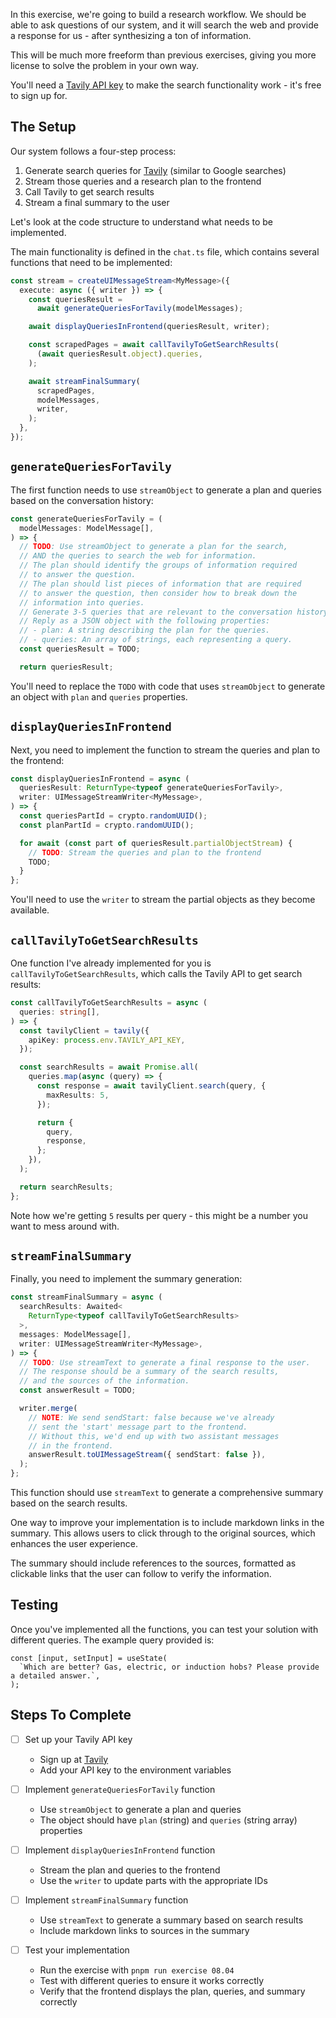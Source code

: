 In this exercise, we're going to build a research workflow. We should be able to ask questions of our system, and it will search the web and provide a response for us - after synthesizing a ton of information.

This will be much more freeform than previous exercises, giving you more license to solve the problem in your own way.

You'll need a [Tavily API key](https://tavily.com/) to make the search functionality work - it's free to sign up for.

## The Setup

Our system follows a four-step process:

1. Generate search queries for [Tavily](https://tavily.com/) (similar to Google searches)
2. Stream those queries and a research plan to the frontend
3. Call Tavily to get search results
4. Stream a final summary to the user

Let's look at the code structure to understand what needs to be implemented.

The main functionality is defined in the `chat.ts` file, which contains several functions that need to be implemented:

```ts
const stream = createUIMessageStream<MyMessage>({
  execute: async ({ writer }) => {
    const queriesResult =
      await generateQueriesForTavily(modelMessages);

    await displayQueriesInFrontend(queriesResult, writer);

    const scrapedPages = await callTavilyToGetSearchResults(
      (await queriesResult.object).queries,
    );

    await streamFinalSummary(
      scrapedPages,
      modelMessages,
      writer,
    );
  },
});
```

## `generateQueriesForTavily`

The first function needs to use `streamObject` to generate a plan and queries based on the conversation history:

```ts
const generateQueriesForTavily = (
  modelMessages: ModelMessage[],
) => {
  // TODO: Use streamObject to generate a plan for the search,
  // AND the queries to search the web for information.
  // The plan should identify the groups of information required
  // to answer the question.
  // The plan should list pieces of information that are required
  // to answer the question, then consider how to break down the
  // information into queries.
  // Generate 3-5 queries that are relevant to the conversation history.
  // Reply as a JSON object with the following properties:
  // - plan: A string describing the plan for the queries.
  // - queries: An array of strings, each representing a query.
  const queriesResult = TODO;

  return queriesResult;
```

You'll need to replace the `TODO` with code that uses `streamObject` to generate an object with `plan` and `queries` properties.

## `displayQueriesInFrontend`

Next, you need to implement the function to stream the queries and plan to the frontend:

```ts
const displayQueriesInFrontend = async (
  queriesResult: ReturnType<typeof generateQueriesForTavily>,
  writer: UIMessageStreamWriter<MyMessage>,
) => {
  const queriesPartId = crypto.randomUUID();
  const planPartId = crypto.randomUUID();

  for await (const part of queriesResult.partialObjectStream) {
    // TODO: Stream the queries and plan to the frontend
    TODO;
  }
};
```

You'll need to use the `writer` to stream the partial objects as they become available.

## `callTavilyToGetSearchResults`

One function I've already implemented for you is `callTavilyToGetSearchResults`, which calls the Tavily API to get search results:

```ts
const callTavilyToGetSearchResults = async (
  queries: string[],
) => {
  const tavilyClient = tavily({
    apiKey: process.env.TAVILY_API_KEY,
  });

  const searchResults = await Promise.all(
    queries.map(async (query) => {
      const response = await tavilyClient.search(query, {
        maxResults: 5,
      });

      return {
        query,
        response,
      };
    }),
  );

  return searchResults;
};
```

Note how we're getting `5` results per query - this might be a number you want to mess around with.

## `streamFinalSummary`

Finally, you need to implement the summary generation:

```ts
const streamFinalSummary = async (
  searchResults: Awaited<
    ReturnType<typeof callTavilyToGetSearchResults>
  >,
  messages: ModelMessage[],
  writer: UIMessageStreamWriter<MyMessage>,
) => {
  // TODO: Use streamText to generate a final response to the user.
  // The response should be a summary of the search results,
  // and the sources of the information.
  const answerResult = TODO;

  writer.merge(
    // NOTE: We send sendStart: false because we've already
    // sent the 'start' message part to the frontend.
    // Without this, we'd end up with two assistant messages
    // in the frontend.
    answerResult.toUIMessageStream({ sendStart: false }),
  );
};
```

This function should use `streamText` to generate a comprehensive summary based on the search results.

One way to improve your implementation is to include markdown links in the summary. This allows users to click through to the original sources, which enhances the user experience.

The summary should include references to the sources, formatted as clickable links that the user can follow to verify the information.

## Testing

Once you've implemented all the functions, you can test your solution with different queries. The example query provided is:

```tsx
const [input, setInput] = useState(
  `Which are better? Gas, electric, or induction hobs? Please provide a detailed answer.`,
);
```

## Steps To Complete

- [ ] Set up your Tavily API key
  - Sign up at [Tavily](https://tavily.com/)
  - Add your API key to the environment variables

- [ ] Implement `generateQueriesForTavily` function
  - Use `streamObject` to generate a plan and queries
  - The object should have `plan` (string) and `queries` (string array) properties

- [ ] Implement `displayQueriesInFrontend` function
  - Stream the plan and queries to the frontend
  - Use the `writer` to update parts with the appropriate IDs

- [ ] Implement `streamFinalSummary` function
  - Use `streamText` to generate a summary based on search results
  - Include markdown links to sources in the summary

- [ ] Test your implementation
  - Run the exercise with `pnpm run exercise 08.04`
  - Test with different queries to ensure it works correctly
  - Verify that the frontend displays the plan, queries, and summary correctly

